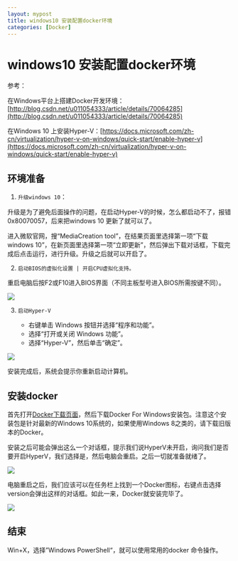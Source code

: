 ```yaml
---
layout: mypost
title: windows10 安装配置docker环境
categories: [Docker]
---
```


# windows10 安装配置docker环境

参考：

在Windows平台上搭建Docker开发环境：[http://blog.csdn.net/u011054333/article/details/70064285](http://blog.csdn.net/u011054333/article/details/70064285)

在Windows 10 上安装Hyper-V：[https://docs.microsoft.com/zh-cn/virtualization/hyper-v-on-windows/quick-start/enable-hyper-v](https://docs.microsoft.com/zh-cn/virtualization/hyper-v-on-windows/quick-start/enable-hyper-v)

## 环境准备

1. `升级windows 10`：

升级是为了避免后面操作的问题，在启动Hyper-V的时候，怎么都启动不了，报错0x80070057，后来把windows 10 更新了就可以了。

进入微软官网，搜“MediaCreation tool”，在结果页面里选择第一项“下载windows 10”，在新页面里选择第一项“立即更新”，然后弹出下载对话框，下载完成后点击运行，进行升级。升级之后就可以开启了。

2. `启动BIOS的虚拟化设置 | 开启CPU虚拟化支持。`

重启电脑后按F2或F10进入BIOS界面（不同主板型号进入BIOS所需按键不同）。

![](c4757b54d436e88d2f96ec543730d2bc.jpg)

3. `启动Hyper-V`

    + 右键单击 Windows 按钮并选择“程序和功能”。
    + 选择“打开或关闭 Windows 功能”。
    + 选择“Hyper-V”，然后单击“确定”。

![](enable_role_upd.png)

安装完成后，系统会提示你重新启动计算机。

## 安装docker

首先打开[Docker下载页面](https://store.docker.com/editions/community/docker-ce-desktop-windows?tab=description)，然后下载Docker For Windows安装包。注意这个安装包是针对最新的Windows 10系统的，如果使用Windows 8之类的，请下载旧版本的Docker。

安装之后可能会弹出这么一个对话框，提示我们说HyperV未开启，询问我们是否要开启HyperV，我们选择是，然后电脑会重启。之后一切就准备就绪了。 

![](832668-021f8dd5487512f6.png)

电脑重启之后，我们应该可以在任务栏上找到一个Docker图标，右键点击选择version会弹出这样的对话框。如此一来，Docker就安装完毕了。

![](832668-825ca6e2070c2cbe.png)

## 结束

Win+X，选择”Windows PowerShell“，就可以使用常用的docker 命令操作。